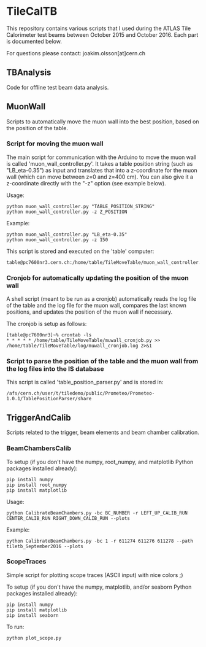 # TileCalTB

This repository contains various scripts that I used during the ATLAS Tile Calorimeter test beams between October 2015 and October 2016. Each part is documented below.

For questions please contact: joakim.olsson[at]cern.ch

## TBAnalysis

Code for offline test beam data analysis.

## MuonWall

Scripts to automatically move the muon wall into the best position, based on the position of the table. 

### Script for moving the muon wall
The main script for communication with the Arduino to move the muon wall is called 'muon_wall_controller.py'. It takes a table position string (such as "LB_eta-0.35") as input and translates that into a z-coordinate for the muon wall (which can move between z=0 and z=400 cm). You can also give it a z-coordinate directly with the "-z" option (see example below).

Usage:
```
python muon_wall_controller.py "TABLE_POSITION_STRING"
python muon_wall_controller.py -z Z_POSITION
```
Example:
```
python muon_wall_controller.py "LB_eta-0.35"
python muon_wall_controller.py -z 150
```

This script is stored and executed on the 'table' computer:
```
table@pc7600nr3.cern.ch:/home/table/TileMoveTable/muon_wall_controller.py 
```

### Cronjob for automatically updating the position of the muon wall
A shell script (meant to be run as a cronjob) automatically reads the log file of the table and the log file for the muon wall, compares the last known positions, and updates the position of the muon wall if necessary. 

The cronjob is setup as follows:

```
[table@pc7600nr3]~% crontab -ls
* * * * * /home/table/TileMoveTable/muwall_cronjob.py >> /home/table/TileMoveTable/log/muwall_cronjob.log 2>&1
```

### Script to parse the position of the table and the muon wall from the log files into the IS database

This script is called 'table_position_parser.py' and is stored in: 
```
/afs/cern.ch/user/t/tiledemo/public/Prometeo/Prometeo-1.0.1/TablePositionParser/share
```

## TriggerAndCalib

Scripts related to the trigger, beam elements and beam chamber calibration.

### BeamChambersCalib

To setup (if you don't have the numpy, root_numpy, and matplotlib Python packages installed already):

```
pip install numpy
pip install root_numpy
pip install matplotlib
```

Usage:
```
python CalibrateBeamChambers.py -bc BC_NUMBER -r LEFT_UP_CALIB_RUN CENTER_CALIB_RUN RIGHT_DOWN_CALIB_RUN --plots
```

Example:
```
python CalibrateBeamChambers.py -bc 1 -r 611274 611276 611278 --path tiletb_September2016 --plots
```

### ScopeTraces

Simple script for plotting scope traces (ASCII input) with nice colors ;)

To setup (if you don't have the numpy, matplotlib, and/or seaborn Python packages installed already):

```
pip install numpy
pip install matplotlib
pip install seaborn
```

To run:

```
python plot_scope.py
```

